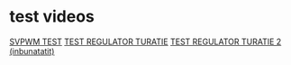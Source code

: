 # test videos

[SVPWM TEST](https://www.youtube.com/shorts/e6sFV_QKK5s)
[TEST REGULATOR TURATIE](https://www.youtube.com/watch?v=hBSoDN3g01I)
[TEST REGULATOR TURATIE 2 (inbunatatit)](https://youtu.be/JuA9LDYhpnA)

